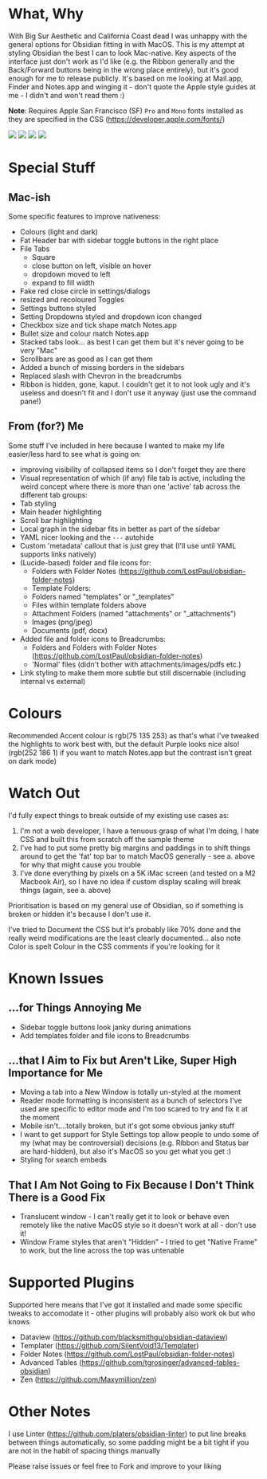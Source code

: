 # What, Why

With Big Sur Aesthetic and California Coast dead I was unhappy with the general options for Obsidian fitting in with MacOS. This is my attempt at styling Obsidian the best I can to look Mac-native. Key aspects of the interface just don't work as I'd like (e.g. the Ribbon generally and the Back/Forward buttons being in the wrong place entirely), but it's good enough for me to release publicly. It's based on me looking at Mail.app, Finder and Notes.app and winging it - don't quote the Apple style guides at me - I didn't and won't read them :)

**Note**: Requires Apple San Francisco (SF) `Pro` and `Mono` fonts installed as they are specified in the CSS (https://developer.apple.com/fonts/)

![](https://raw.githubusercontent.com/davidjroos/obsidian-notswift/master/img/Light_Main%402x.png)
![](https://raw.githubusercontent.com/davidjroos/obsidian-notswift/master/img/Dark_Main%402x.png)
![](https://raw.githubusercontent.com/davidjroos/obsidian-notswift/master/img/Light_Settings%402x.png)
![](https://raw.githubusercontent.com/davidjroos/obsidian-notswift/master/img/Dark_Settings%402x.png)

# Special Stuff

## Mac-ish

Some specific features to improve nativeness:
- Colours (light and dark)
- Fat Header bar with sidebar toggle buttons in the right place
- File Tabs
  - Square
  - close button on left, visible on hover
  - dropdown moved to left
  - expand to fill width
- Fake red close circle in settings/dialogs
- resized and recoloured Toggles
- Settings buttons styled
- Setting Dropdowns styled and dropdown icon changed
- Checkbox size and tick shape match Notes.app
- Bullet size and colour match Notes.app
- Stacked tabs look… as best I can get them but it's never going to be very "Mac"
- Scrollbars are as good as I can get them
- Added a bunch of missing borders in the sidebars
- Replaced slash with Chevron in the breadcrumbs
- Ribbon is hidden, gone, kaput. I couldn't get it to not look ugly and it's useless and doesn't fit and I don't use it anyway (just use the command pane!)

## From (for?) Me

Some stuff I've included in here because I wanted to make my life easier/less hard to see what is going on:

- improving visibility of collapsed items so I don't forget they are there
- Visual representation of which (if any) file tab is active, including the weird concept where there is more than one 'active' tab across the different tab groups:
- Tab styling
- Main header highlighting
- Scroll bar highlighting
- Local graph in the sidebar fits in better as part of the sidebar
- YAML nicer looking and the `---` autohide
- Custom 'metadata' callout that is just grey that (I'll use until YAML supports links natively)
- (Lucide-based) folder and file icons for:
  - Folders with Folder Notes (https://github.com/LostPaul/obsidian-folder-notes)
  - Template Folders:
  - Folders named "templates" or "_templates"
  - Files within template folders above
  - Attachment Folders (named "attachments" or "_attachments")
  - Images (png/jpeg)
  - Documents (pdf, docx)
- Added file and folder icons to Breadcrumbs:
  - Folders and Folders with Folder Notes (https://github.com/LostPaul/obsidian-folder-notes)
  - 'Normal' files (didn't bother with attachments/images/pdfs etc.)
- Link styling to make them more subtle but still discernable (including internal vs external)

# Colours

Recommended Accent colour is rgb(75 135 253) as that's what I've tweaked the highlights to work best with, but the default Purple looks nice also! (rgb(252 186 1) if you want to match Notes.app but the contrast isn't great on dark mode)

# Watch Out

I'd fully expect things to break outside of my existing use cases as:

1. I'm not a web developer, I have a tenuous grasp of what I'm doing, I hate CSS and built this from scratch off the sample theme
2. I've had to put some pretty big margins and paddings in to shift things around to get the 'fat' top bar to match MacOS generally - see a. above for why that might cause you trouble
3. I've done everything by pixels on a 5K iMac screen (and tested on a M2 Macbook Air), so I have no idea if custom display scaling will break things (again, see a. above)

Prioritisation is based on my general use of Obsidian, so if something is broken or hidden it's because I don't use it.

I've tried to Document the CSS but it's probably like 70% done and the really weird modifications are the least clearly documented… also note Color is spelt Colour in the CSS comments if you're looking for it

# Known Issues

## …for Things Annoying Me

- Sidebar toggle buttons look janky during animations
- Add templates folder and file icons to Breadcrumbs

## …that I Aim to Fix but Aren't Like, Super High Importance for Me

- Moving a tab into a New Window is totally un-styled at the moment
- Reader mode formatting is inconsistent as a bunch of selectors I've used are specific to editor mode and I'm too scared to try and fix it at the moment
- Mobile isn't….totally broken, but it's got some obvious janky stuff
- I want to get support for Style Settings top allow people to undo some of my (what may be controversial) decisions (e.g. Ribbon and Status bar are hard-hidden), but also it's MacOS so you get what you get :)
- Styling for search embeds

## That I Am Not Going to Fix Because I Don't Think There is a Good Fix

- Translucent window - I can't really get it to look or behave even remotely like the native MacOS style so it doesn't work at all - don't use it!
- Window Frame styles that aren't "Hidden" - I tried to get "Native Frame" to work, but the line across the top was untenable

# Supported Plugins

Supported here means that I've got it installed and made some specific tweaks to accomodate it - other plugins will probably also work ok but who knows

- Dataview (https://github.com/blacksmithgu/obsidian-dataview)
- Templater (https://github.com/SilentVoid13/Templater)
- Folder Notes (https://github.com/LostPaul/obsidian-folder-notes)
- Advanced Tables (https://github.com/tgrosinger/advanced-tables-obsidian)
- Zen (https://github.com/Maxymillion/zen)

# Other Notes

I use Linter (https://github.com/platers/obsidian-linter) to put line breaks between things automatically, so some padding might be a bit tight if you are not in the habit of spacing things manually

Please raise issues or feel free to Fork and improve to your liking
